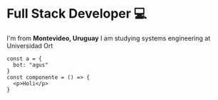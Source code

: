 # Full Stack Developer 💻

I'm from <strong>Montevideo, Uruguay</strong>
I am studying systems engineering at Universidad Ort

```
const a = {
  bot: "agus"
}
const componente = () => {
  <p>Holi</p>
}
```

